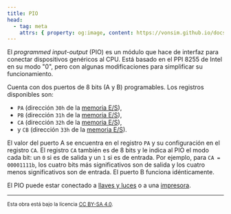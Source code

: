 ```yaml
---
title: PIO
head:
  - tag: meta
    attrs: { property: og:image, content: https://vonsim.github.io/docs/og/io/modules/pio.png }
---
```


El _programmed input-output_ (PIO) es un módulo que hace de interfaz para conectar dispositivos genéricos al CPU. Está basado en el PPI 8255 de Intel en su modo "0", pero con algunas modificaciones para simplificar su funcionamiento.

Cuenta con dos puertos de 8 bits (A y B) programables. Los registros disponibles son:

- `PA` (dirección `30h` de la [memoria E/S](/docs/io/modules/)),
- `PB` (dirección `31h` de la [memoria E/S](/docs/io/modules/)),
- `CA` (dirección `32h` de la [memoria E/S](/docs/io/modules/)),
- y `CB` (dirección `33h` de la [memoria E/S](/docs/io/modules/)).

El valor del puerto A se encuentra en el registro `PA` y su configuración en el registro `CA`. El registro `CA` también es de 8 bits y le indica al PIO el modo cada bit: un `0` si es de salida y un `1` si es de entrada. Por ejemplo, para `CA = 00001111b`, los cuatro bits más significativos son de salida y los cuatro menos significativos son de entrada. El puerto B funciona idénticamente.

El PIO puede estar conectado a [llaves y luces](/VonSim8/docs/io/devices/switches-and-leds/) o a una [impresora](/VonSim8/docs/io/devices/printer/).

---

<small>Esta obra está bajo la licencia <a target="_blank" rel="license noopener noreferrer" href="http://creativecommons.org/licenses/by-sa/4.0/">CC BY-SA 4.0</a>.</small>
